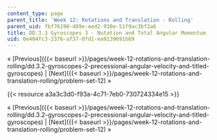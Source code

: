 ```yaml
---
content_type: page
parent_title: 'Week 12: Rotations and Translation - Rolling'
parent_uid: fbf76190-d89e-eed2-930e-51f9ac3bf2a6
title: DD.3.3 Gyroscopes 3 - Nutation and Total Angular Momentum
uid: 0e404fc3-2376-af37-0fd1-ea9139691b69
---
```


« [Previous]({{< baseurl >}}/pages/week-12-rotations-and-translation-rolling/dd.3.2-gyroscopes-2-precessional-angular-velocity-and-titled-gyroscopes) | [Next]({{< baseurl >}}/pages/week-12-rotations-and-translation-rolling/problem-set-12) »

{{< resource a3a3c3d0-f93a-4c71-7eb0-730724334e15 >}}

« [Previous]({{< baseurl >}}/pages/week-12-rotations-and-translation-rolling/dd.3.2-gyroscopes-2-precessional-angular-velocity-and-titled-gyroscopes) | [Next]({{< baseurl >}}/pages/week-12-rotations-and-translation-rolling/problem-set-12) »
